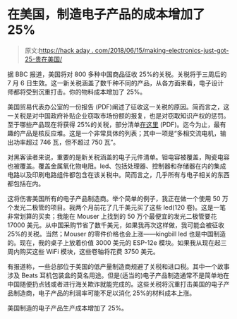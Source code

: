 # 在美国，制造电子产品的成本增加了 25%

> 原文:[https://hack aday . com/2018/06/15/making-electronics-just-got-25-贵在美国/](https://hackaday.com/2018/06/15/making-electronics-just-got-25-more-expensive-in-the-us/)

据 BBC 报道，美国将对 800 多种中国商品征收 25%的关税。关税将于三周后的 7 月 6 日生效。这一新关税涵盖了数千种不同的产品，从各方面来看，电子设计师都将受到沉重打击。你的物料成本增加了 25%。

美国贸易代表办公室的一份报告 (PDF)阐述了征收这一关税的原因。简而言之，这一关税是对中国政府补贴企业窃取市场份额的报复，也是对窃取知识产权的惩罚。至于哪些产品现在将获得 25%的关税，部分清单[在这里](https://ustr.gov/sites/default/files/enforcement/301Investigations/List%201.pdf) (PDF)。迄今为止，最有趣的产品是核反应堆。这是一个非常具体的列表；其中一项是“多相交流电机，输出功率超过 746 瓦，但不超过 750 瓦”。

对黑客读者来说，重要的是新关税涵盖的电子元件清单。钽电容被覆盖，陶瓷电容也被覆盖。覆盖金属氧化物电阻。led、包括处理器、控制器和存储器在内的集成电路以及印刷电路组件都包含在该关税中。简而言之，几乎所有与电子相关的东西都包括在内。

这将伤害美国所有的电子产品制造商。举个简单的例子，我正在做一个使用 50 万个发光二极管的项目。我两个月前花了几千美元买了这些 led(120 卷)。这是一笔非常划算的买卖；我能在 Mouser 上找到的 50 万个最便宜的发光二极管要花 17000 美元。从中国采购节省了数千美元，如果我再次这样做，我可能会被征收 25%的关税。当然；Mouser 的零件价格也会上涨——kingbill led 也是中国制造的。现在，我的桌子上放着价值 3000 美元的 ESP-12e 模块。如果我从现在起三周内购买这些 WiFi 模块，这些卷轴将花费 3750 美元。

有报道称，一些总部位于美国的低产量制造商规避了关税和进口税。其中一个故事涉及 Beats 耳机包装盒的莫名用途。但是(适当的)电子产品制造通常不是简单地在中国随便扔点钱或者进行海关欺诈就能完成的。这些关税将沉重打击美国的电子产品制造商，电子产品的利润率可能不足以消化 25%的材料成本上涨。

美国制造的电子产品生产成本增加了 25%。